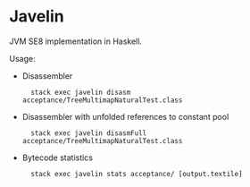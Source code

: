 Javelin
=======
JVM SE8 implementation in Haskell.

Usage:
* Disassembler

        stack exec javelin disasm acceptance/TreeMultimapNaturalTest.class

* Disassembler with unfolded references to constant pool

        stack exec javelin disasmFull acceptance/TreeMultimapNaturalTest.class

* Bytecode statistics

        stack exec javelin stats acceptance/ [output.textile]

